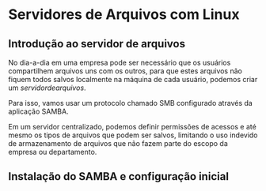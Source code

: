 # Servidores de Arquivos com Linux

## Introdução ao servidor de arquivos

No dia-a-dia em uma empresa pode ser necessário que os usuários compartilhem arquivos uns com os outros, para que estes arquivos não fiquem todos salvos localmente na máquina de cada usuário, podemos criar um $servidor de arquivos$.

Para isso, vamos usar um protocolo chamado SMB configurado através da aplicação SAMBA.

Em um servidor centralizado, podemos definir permissões de acessos e até mesmo os tipos de arquivos que podem ser salvos, limitando o uso indevido de armazenamento de arquivos que não fazem parte do escopo da empresa ou departamento.


## Instalação do SAMBA e configuração inicial

